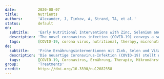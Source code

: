 ```yaml
---
date:          2020-08-07
title:         Nutrients
authors:       'Alexander, J, Tinkov, A, Strand, TA, et al.'
status:        default
en:
  subtitle:    'Early Nutritional Interventions with Zinc, Selenium and Vitamin D for Raising Anti-Viral Resistance Against Progressive COVID-19'
  description: 'The novel coronavirus infection (COVID-19) conveys a serious threat globally to health and economy because of a lack of vaccines and specific treatments. A common factor for conditions that predispose for serious progress is a low-grade inflammation, e.g., as seen in metabolic syndrome, diabetes, and heart failure, to which micronutrient deficiencies may contribute. The aim of the present article was to explore the usefulness of early micronutrient intervention, with focus on zinc, selenium, and vitamin D, to relieve escalation of COVID-19. We conducted an online search for articles published in the period 2010-2020 on zinc, selenium, and vitamin D, and corona and related virus infections. There were a few studies providing direct evidence on associations between zinc, selenium, and vitamin D, and COVID-19. Adequate supply of zinc, selenium, and vitamin D is essential for resistance to other viral infections, immune function, and reduced inflammation. Hence, it is suggested that nutrition intervention securing an adequate status might protect against the novel coronavirus SARS-CoV-2 (Severe Acute Respiratory Syndrome - coronavirus-2) and mitigate the course of COVID-19. We recommended initiation of adequate supplementation in high-risk areas and/or soon after the time of suspected infection with SARS-CoV-2. Subjects in high-risk groups should have high priority as regards this nutritive adjuvant therapy, which should be started prior to administration of specific and supportive medical measures.'
  tags:        [COVID-19, corona virus, nutritional, therapy, micronutrients, selenium, zinc, vitamin A, vitamin D, coenzyme Q10]
de:
  subtitle:    'Frühe Ernährungsinterventionen mit Zink, Selen und Vitamin D zur Erhöhung der antiviralen Resistenz gegen progressives COVID-19'
  description: 'Die neuartige Coronavirus-Infektion (COVID-19) stellt weltweit eine ernsthafte Bedrohung für Gesundheit und Wirtschaft dar, da es an Impfstoffen und spezifischen Behandlungen fehlt. Ein gemeinsamer Faktor für Erkrankungen, die für einen schweren Verlauf prädisponieren, ist eine niedriggradige Entzündung, wie sie z. B. beim metabolischen Syndrom, bei Diabetes und Herzinsuffizienz auftritt, wozu Mikronährstoffmängel beitragen können. Ziel des vorliegenden Artikels war, den Nutzen einer frühzeitigen Mikronährstoffintervention mit Schwerpunkt auf Zink, Selen und Vitamin D zu untersuchen, um eine Eskalation von COVID-19 zu verhindern. Wir führten eine Online-Suche nach Artikeln durch, die im Zeitraum 2010-2020 zu Zink, Selen und Vitamin D sowie zu Corona und verwandten Virusinfektionen veröffentlicht wurden. Es gab nur wenige Studien, die direkte Hinweise auf Zusammenhänge zwischen Zink, Selen und Vitamin D und COVID-19 lieferten. Eine ausreichende Versorgung mit Zink, Selen und Vitamin D ist für die Resistenz gegen andere Virusinfektionen, die Immunfunktion und die Verringerung von Entzündungen unerlässlich. Daher wird angenommen, dass eine Ernährungsintervention, die einen angemessenen Status sicherstellt, vor dem neuen Coronavirus SARS-CoV-2 (Schweres Akutes Respiratorisches Syndrom - Coronavirus-2) schützen und den Verlauf von COVID-19 mildern könnte. Wir empfehlen, in Hochrisikogebieten und/oder kurz nach dem Zeitpunkt einer vermuteten Infektion mit SARS-CoV-2 mit einer angemessenen Supplementierung zu beginnen. Personen in Hochrisikogruppen sollten eine hohe Priorität hinsichtlich dieser ernährungsbegleitenden Therapie haben, die vor der Verabreichung spezifischer und unterstützender medizinischer Maßnahmen begonnen werden sollte.' 
  tags:        [COVID-19, Coronavirus, Ernährung, Therapie, Mikronährstoffe, Selen, Zink, Vitamin A, Vitamin D, Coenzym Q10]
group:         'Treatments'
credit:        https://doi.org/10.3390/nu12082358
---
```

